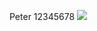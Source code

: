 Peter 12345678
![](https://github.com/phwat/comp3111-lab1-2020s/blob/master/螢幕截圖%202020-09-18%20下午12.36.25.png)